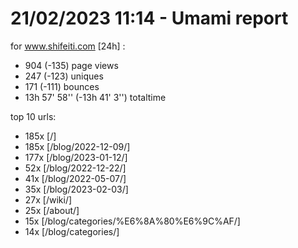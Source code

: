 # 21/02/2023 11:14 - Umami report
for www.shifeiti.com [24h] :

 - 904 (-135) page views
 - 247 (-123) uniques
 - 171 (-111) bounces
 - 13h 57' 58'' (-13h 41' 3'') totaltime


top 10 urls:
 - 185x [/]
 - 185x [/blog/2022-12-09/]
 - 177x [/blog/2023-01-12/]
 - 52x [/blog/2022-12-22/]
 - 41x [/blog/2022-05-07/]
 - 35x [/blog/2023-02-03/]
 - 27x [/wiki/]
 - 25x [/about/]
 - 15x [/blog/categories/%E6%8A%80%E6%9C%AF/]
 - 14x [/blog/categories/]


